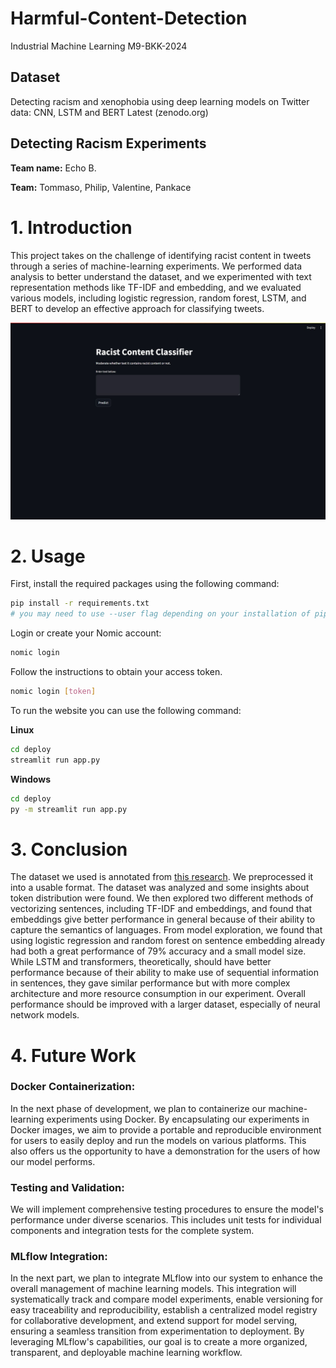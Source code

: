 # Harmful-Content-Detection
Industrial Machine Learning M9-BKK-2024

## Dataset
Detecting racism and xenophobia using deep learning models on Twitter data: CNN, LSTM and BERT Latest (zenodo.org)


## Detecting Racism Experiments
   **Team name:** Echo B.
   
   **Team:** Tommaso, Philip, Valentine, Pankace

# 1. Introduction

This project takes on the challenge of identifying racist content in tweets through a series of machine-learning experiments. We performed data analysis to better understand the dataset, and we experimented with text representation methods like TF-IDF and embedding, and we evaluated various models, including logistic regression, random forest, LSTM, and BERT to develop an effective approach for classifying tweets.

<img src = 'https://github.com/pankace/Harmful-Content-Detection/blob/main/images/Sample.JPG' alt = 'showcase'/>

# 2. Usage

First, install the required packages using the following command:

```bash
pip install -r requirements.txt
# you may need to use --user flag depending on your installation of pip 
```

Login or create your Nomic account:
```bash
nomic login
```

Follow the instructions to obtain your access token.

```bash
nomic login [token]
```

To run the website you can use the following command:

**Linux**
```bash
cd deploy
streamlit run app.py
```

**Windows**
```bash
cd deploy
py -m streamlit run app.py
```

# 3. Conclusion
The dataset we used is annotated from [this research](https://www.ncbi.nlm.nih.gov/pmc/articles/PMC9044360/). We preprocessed it into a usable format. The dataset was analyzed and some insights about token distribution were found. We then explored two different methods of vectorizing sentences, including TF-IDF and embeddings, and found that embeddings give better performance in general because of their ability to capture the semantics of languages. From model exploration, we found that using logistic regression and random forest on sentence embedding already had both a great performance of 79% accuracy and a small model size. While LSTM and transformers, theoretically, should have better performance because of their ability to make use of sequential information in sentences, they gave similar performance but with more complex architecture and more resource consumption in our experiment. Overall performance should be improved with a larger dataset, especially of neural network models. 

# 4. Future Work
### Docker Containerization: 
In the next phase of development, we plan to containerize our machine-learning experiments using Docker. By encapsulating our experiments in Docker images, we aim to provide a portable and reproducible environment for users to easily deploy and run the models on various platforms. This also offers us the opportunity to have a demonstration for the users of how our model performs.

### Testing and Validation:
We will implement comprehensive testing procedures to ensure the model's performance under diverse scenarios. This includes unit tests for individual components and integration tests for the complete system.

### MLflow Integration:
In the next part, we plan to integrate MLflow into our system to enhance the overall management of machine learning models. This integration will systematically track and compare model experiments, enable versioning for easy traceability and reproducibility, establish a centralized model registry for collaborative development, and extend support for model serving, ensuring a seamless transition from experimentation to deployment. By leveraging MLflow's capabilities, our goal is to create a more organized, transparent, and deployable machine learning workflow.
